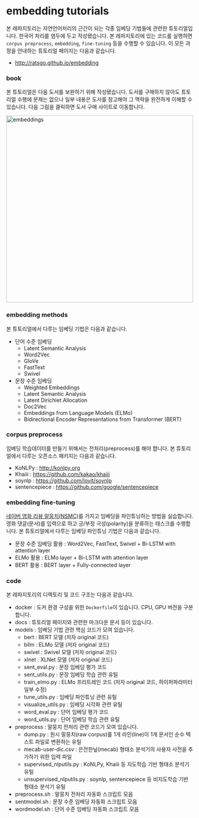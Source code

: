 # embedding tutorials
본 레파지토리는 자연언어처리의 근간이 되는 각종 임베딩 기법들에 관련한 튜토리얼입니다. 한국어 처리를 염두에 두고 작성됐습니다. 본 레파지토리에 있는 코드를 실행하면 `corpus preprocess`, `embedding`, `fine-tuning` 등을 수행할 수 있습니다. 이 모든 과정을 안내하는 튜토리얼 페이지는 다음과 같습니다. 



- http://ratsgo.github.io/embedding



### book

본 튜토리얼은 다음 도서를 보완하기 위해 작성됐습니다. 도서를 구매하지 않아도 튜토리얼 수행에 문제는 없으나 일부 내용은 도서를 참고해야 그 맥락을 완전하게 이해할 수 있습니다. 다음 그림을 클릭하면 도서 구매 사이트로 이동합니다.

<a href="http://www.yes24.com/Product/Goods/78569687"><img src="https://i.imgur.com/j03ENCc.jpg" width="500px" title="embeddings" /></a>



### embedding methods

본 튜토리얼에서 다루는 임베딩 기법은 다음과 같습니다.



- 단어 수준 임베딩
  - Latent Semantic Analysis
  - Word2Vec
  - GloVe
  - FastText
  - Swivel
- 문장 수준 임베딩
  - Weighted Embeddings
  - Latent Semantic Analysis
  - Latent Dirichlet Allocation
  - Doc2Vec
  - Embeddings from Language Models (ELMo)
  - Bidirectional Encoder Representations from Transformer (BERT)





### corpus preprocess

임베딩 학습데이터를 만들기 위해서는 전처리(preprocess)를 해야 합니다. 본 튜토리얼에서 다루는 오픈소스 패키지는 다음과 같습니다.



- KoNLPy : http://konlpy.org
- Khaiii : https://github.com/kakao/khaiii
- soynlp : https://github.com/lovit/soynlp
- sentencepiece : https://github.com/google/sentencepiece





### embedding fine-tuning

[네이버 영화 리뷰 말뭉치(NSMC)](https://github.com/e9t/nsmc)를 가지고 임베딩을 파인튜닝하는 방법을 실습합니다. 영화 댓글(문서)를 입력으로 하고 긍/부정 극성(polarity)을 분류하는 태스크를 수행합니다. 본 튜토리얼에서 다루는 임베딩 파인튜닝 기법은 다음과 같습니다.



- 문장 수준 임베딩 활용 : Word2Vec, FastText, Swivel + Bi-LSTM with attention layer
- ELMo 활용 : ELMo layer + Bi-LSTM with attention layer
- BERT 활용 : BERT layer + Fully-connected layer



### code

본 레파지토리의 디렉토리 및 코드 구조는 다음과 같습니다.

- docker : 도커 환경 구성을 위한 `Dockerfile`이 있습니다. CPU, GPU 버전을 구분합니다.
- docs : 튜토리얼 페이지와 관련한 마크다운 문서 등이 있습니다.
- models : 임베딩 기법 관련 핵심 코드가 모여 있습니다.
  - bert : BERT 모델 (저자 original 코드)
  - bilm : ELMo 모델 (저자 original 코드)
  - swivel : Swivel 모델 (저자 original 코드)
  - xlnet : XLNet 모델 (저자 original 코드)
  - sent_eval.py : 문장 임베딩 평가 코드
  - sent_utils.py : 문장 임베딩 학습 관련 유틸
  - train_elmo.py : ELMo 프리트레인 코드 (저자 original 코드, 하이퍼파라미터 일부 수정)
  - tune_utils.py : 임베딩 파인튜닝 관련 유틸
  - visualize_utils.py : 임베딩 시각화 관련 유틸
  - word_eval.py : 단어 임베딩 평가 코드
  - word_utils.py : 단어 임베딩 학습 관련 유틸
- preprocess : 말뭉치 전처리 관련 코드가 모여 있습니다.
  - dump.py : 원시 말뭉치(raw corpus)를 1개 라인(line)이 1개 문서인 순수 텍스트 파일로 변환하는 유틸
  - mecab-user-dic.csv : 은전한닢(mecab) 형태소 분석기의 사용자 사전을 추가하기 위한 입력 파일
  - supervised_nlputils.py : KoNLPy, Khaiii 등 지도학습 기반 형태소 분석기 유틸
  - unsupervised_nlputils.py : soynlp, sentencepiece 등 비지도학습 기반 형태소 분석기 유틸
- preprocess.sh : 말뭉치 전처리 자동화 스크립트 모음
- sentmodel.sh : 문장 수준 임베딩 자동화 스크립트 모음
- wordmodel.sh : 단어 수준 임베딩 자동화 스크립트 모음